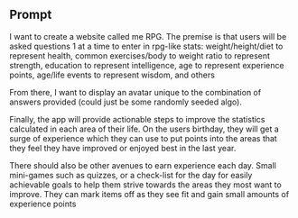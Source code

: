 ## Prompt

I want to create a website called me RPG. The premise is that users will be asked questions 1 at a time to enter in rpg-like stats: weight/height/diet to represent health, common exercises/body to weight ratio to represent strength, education to represent intelligence, age to represent experience points, age/life events to represent wisdom, and others

From there, I want to display an avatar unique to the combination of answers provided (could just be some randomly seeded algo).

Finally, the app will provide actionable steps to improve the statistics calculated in each area of their life. On the users birthday, they will get a surge of experience which they can use to put points into the areas that they feel they have improved or enjoyed best in the last year.

There should also be other avenues to earn experience each day. Small mini-games such as quizzes, or a check-list for the day for easily achievable goals to help them strive towards the areas they most want to improve. They can mark items off as they see fit and gain small amounts of experience points
